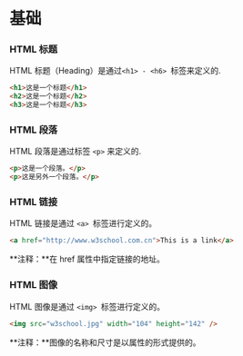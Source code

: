# 基础

### HTML 标题

HTML 标题（Heading）是通过`<h1> - <h6> `标签来定义的.

```html
<h1>这是一个标题</h1>
<h2>这是一个标题</h2>
<h3>这是一个标题</h3>
```

### HTML 段落

HTML 段落是通过标签 `<p>` 来定义的.

```html
<p>这是一个段落。</p>
<p>这是另外一个段落。</p>
```

### HTML 链接

HTML 链接是通过 `<a> `标签进行定义的。

```html
<a href="http://www.w3school.com.cn">This is a link</a>
```

**注释：**在 href 属性中指定链接的地址。

### HTML 图像

HTML 图像是通过 `<img> `标签进行定义的。

```html
<img src="w3school.jpg" width="104" height="142" />
```

**注释：**图像的名称和尺寸是以属性的形式提供的。